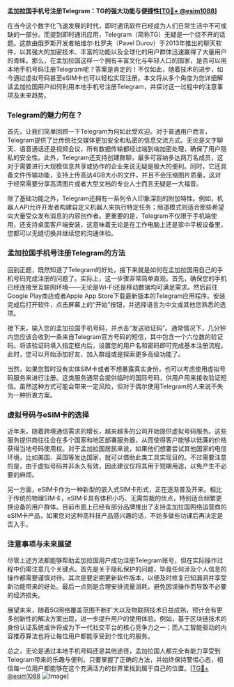 **孟加拉国手机号注册Telegram：TG的强大功能与便捷性[[TG💪+ @esim1088](https://t.me/s/esim1088)]**

在当今这个数字化飞速发展的时代，即时通讯软件已经成为人们日常生活中不可或缺的一部分。而提到即时通讯应用，Telegram（简称TG）无疑是一个绕不开的话题。这款由俄罗斯开发者帕维尔·杜罗夫（Pavel Durov）于2013年推出的聊天软件，以其强大的加密技术、丰富的功能以及全球化的用户群体迅速赢得了大量用户的青睐。那么，在孟加拉国这样一个拥有丰富文化与年轻人口的国家，是否可以用本地手机号码注册Telegram呢？答案是肯定的！不仅如此，随着技术的进步，如今通过虚拟号码甚至eSIM卡也可以轻松实现注册。本文将从多个角度为您详细解读孟加拉国用户如何利用本地手机号注册Telegram，并探讨这一过程中的注意事项及未来趋势。

### Telegram的魅力何在？

首先，让我们简单回顾一下Telegram为何如此受欢迎。对于普通用户而言，Telegram提供了比传统社交媒体更加安全和私密的信息交流方式。无论是文字聊天、语音通话还是视频会议，所有数据传输都经过端到端加密处理，确保了用户隐私的安全性。此外，Telegram还支持创建群聊，最多可容纳多达两万名成员，这对于需要进行大规模信息共享或协作的企业来说无疑是极大的便利。同时，它还具备文件传输功能，支持上传高达4GB大小的文件，并且不会压缩图片质量，这对于经常需要分享高清图片或者大型文档的专业人士而言无疑是一大福音。

除了基础功能之外，Telegram还拥有一系列令人印象深刻的附加特性。例如，机器人API允许开发者构建自定义机器人来执行特定任务；频道模式则适合那些希望向大量受众发布消息的内容创作者。更重要的是，Telegram不仅限于手机端使用，还支持桌面客户端安装，这意味着无论是在工作电脑上还是家中平板设备里，您都可以无缝切换并继续您的沟通体验。

### 孟加拉国手机号注册Telegram的方法

回到正题，既然知道了Telegram的好处，接下来就是如何在孟加拉国用自己的手机号码完成注册的问题了。实际上，这一步骤非常简单直观。首先，确保您的手机已经连接至互联网环境——无论是Wi-Fi还是移动数据均可满足需求。然后前往Google Play商店或者Apple App Store下载最新版本的Telegram应用程序。安装完成后打开软件，点击屏幕上的“开始”按钮，并选择语言为中文或其他您熟悉的选项。

接下来，输入您的孟加拉国手机号码，并点击“发送验证码”。通常情况下，几分钟内您应该会收到一条来自Telegram官方号码的短信，其中包含一个六位数的验证码。将该验证码填入指定框内后，设置您的用户名和密码即可完成基本注册流程。此时，您可以开始添加好友、加入群组或是探索更多高级功能了。

当然，如果您暂时没有实体SIM卡或者不想暴露真实身份，也可以考虑使用虚拟号码服务来进行注册。这类服务通常会提供临时的国际号码，供用户用来接收验证短信。虽然这种方式可能会带来一定风险，但对于偶尔使用Telegram的人来说不失为一种折衷方案。

### 虚拟号码与eSIM卡的选择

近年来，随着跨境通信需求的增长，越来越多的公司开始提供虚拟号码服务。这些服务提供商往往会在多个国家和地区部署服务器，从而使得客户能够以低廉的价格获得当地号码使用权。对于孟加拉国居民来说，如果他们想要尝试其他国家的电信环境，比如美国、英国等发达国家，就可以借助此类工具实现目的。不过需要注意的是，由于虚拟号码并非永久有效，因此建议仅将其用于短期用途，以免产生不必要的麻烦。

另一方面，eSIM卡作为一种新型的嵌入式SIM卡形式，正在逐渐普及开来。相比于传统的物理SIM卡，eSIM卡具有体积小巧、无需剪裁的优点，特别适合频繁更换设备的用户群体。目前市面上已经有部分品牌推出了支持孟加拉国网络运营商的eSIM卡产品，如果您对这种高科技产品感兴趣的话，不妨多做些功课后再决定是否入手。

### 注意事项与未来展望

尽管上述方法都能够帮助孟加拉国用户成功注册Telegram账号，但在实际操作过程中仍需注意几个关键点。首先是关于隐私保护的问题，毕竟任何涉及个人信息的操作都需要谨慎对待。其次是要定期更新软件版本，以便及时修复已知漏洞并享受新功能带来的好处。最后一点则是合理安排流量消耗，避免因误操作而导致不必要的经济损失。

展望未来，随着5G网络覆盖范围不断扩大以及物联网技术日益成熟，预计会有更多创新性的解决方案出现，进一步提升用户的使用体验。例如，基于区块链技术的身份认证系统或许将成为下一代社交平台的核心竞争力之一；而人工智能驱动的内容推荐算法也将让每位用户都能享受到个性化的服务。

总之，无论是通过本地手机号码还是其他途径，孟加拉国人都完全有能力享受到Telegram带来的乐趣与便利。只要掌握了正确的方法，并始终保持警惕心态，相信每一位用户都能够在这个充满活力的世界里找到属于自己的位置。[[TG💪+ @esim1088](https://t.me/s/esim1088) ![Image](https://i.postimg.cc/4NQfJmqS/Snipaste-2025-05-13-00-14-12.png)]